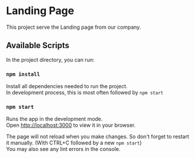 # Landing Page

This project serve the Landing page from our company.

## Available Scripts

In the project directory, you can run:

### `npm install`

Install all dependencies needed to run the project.\
In development process, this is most often followed by `npm start`

### `npm start`

Runs the app in the development mode.\
Open [http://localhost:3000](http://localhost:3000) to view it in your browser.

The page will not reload when you make changes. So don't forget to restart it manually. (With CTRL+C followed by a new `npm start`)\
You may also see any lint errors in the console.

